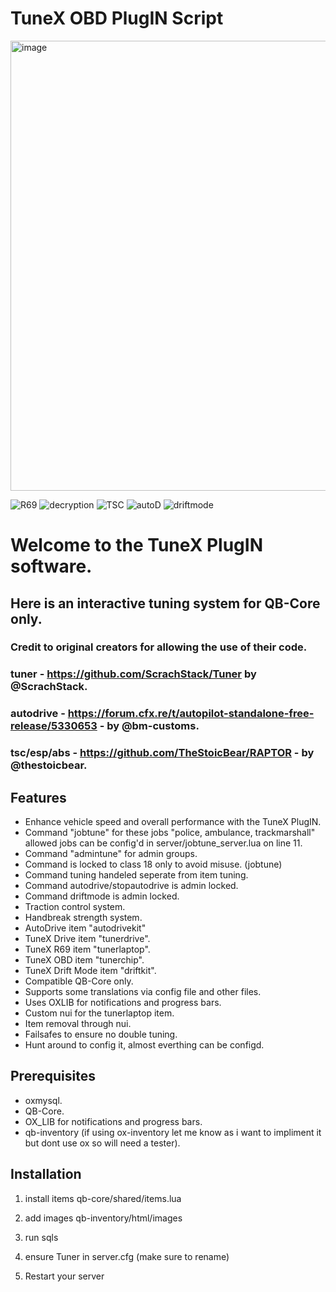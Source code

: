 # TuneX OBD PlugIN Script

<img width="1280" height="720" alt="image" src="https://github.com/user-attachments/assets/512d0ab2-c9fc-4bf0-8976-a70882d31ce3" />

![R69](https://github.com/user-attachments/assets/28efd336-850f-486a-8ffe-3f60b8c4b8be)
![decryption](https://github.com/user-attachments/assets/2246cde3-06eb-4bfb-901a-8c932b2abdb7)
![TSC](https://github.com/user-attachments/assets/a0f19f4d-2d97-4d91-9fdb-6c7b7f2f5f72)
![autoD](https://github.com/user-attachments/assets/7384335c-5a72-41bb-abba-660eedb520b9)
![driftmode](https://github.com/user-attachments/assets/44429278-e19e-4b44-ae64-615affcc85b0)



# Welcome to the TuneX PlugIN software.
## Here is an interactive tuning system for QB-Core only.



### Credit to original creators for allowing the use of their code.
### tuner - https://github.com/ScrachStack/Tuner by @ScrachStack.
### autodrive - https://forum.cfx.re/t/autopilot-standalone-free-release/5330653 - by @bm-customs.
### tsc/esp/abs - https://github.com/TheStoicBear/RAPTOR - by @thestoicbear.



## Features
- Enhance vehicle speed and overall performance with the TuneX PlugIN.
- Command "jobtune" for these jobs "police, ambulance, trackmarshall" allowed jobs can be config'd in server/jobtune_server.lua on line 11.
- Command "admintune" for admin groups.
- Command is locked to class 18 only to avoid misuse. (jobtune)
- Command tuning handeled seperate from item tuning.
- Command autodrive/stopautodrive is admin locked.
- Command driftmode is admin locked.
- Traction control system.
- Handbreak strength system.
- AutoDrive item "autodrivekit"
- TuneX Drive item "tunerdrive".
- TuneX R69 item "tunerlaptop".
- TuneX OBD item "tunerchip".
- TuneX Drift Mode item "driftkit".
- Compatible QB-Core only.
- Supports some translations via config file and other files.
- Uses OXLIB for notifications and progress bars.
- Custom nui for the tunerlaptop item.
- Item removal through nui.
- Failsafes to ensure no double tuning.
- Hunt around to config it, almost everthing can be configd.



## Prerequisites
- oxmysql.
- QB-Core.
- OX_LIB for notifications and progress bars.
- qb-inventory (if using ox-inventory let me know as i want to impliment it but dont use ox so will need a tester).



## Installation
1) install items qb-core/shared/items.lua

2) add images qb-inventory/html/images

3) run sqls

4) ensure Tuner in server.cfg (make sure to rename)

5) Restart your server
